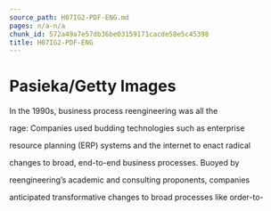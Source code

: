 ```yaml
---
source_path: H07IG2-PDF-ENG.md
pages: n/a-n/a
chunk_id: 572a49a7e57db36be03159171cacde58e5c45398
title: H07IG2-PDF-ENG
---
```

# Pasieka/Getty Images

In the 1990s, business process reengineering was all the

rage: Companies used budding technologies such as enterprise

resource planning (ERP) systems and the internet to enact radical

changes to broad, end-to-end business processes. Buoyed by

reengineering’s academic and consulting proponents, companies

anticipated transformative changes to broad processes like order-to-
